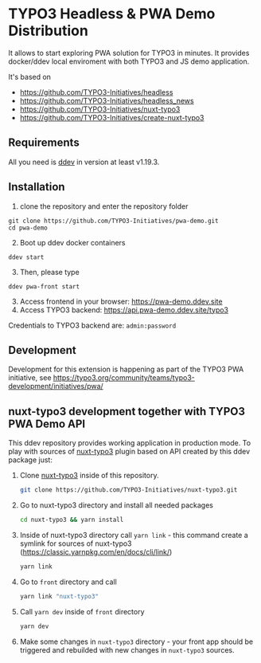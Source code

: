 # TYPO3 Headless & PWA Demo Distribution
It allows to start exploring PWA solution for TYPO3 in minutes.
It provides docker/ddev local enviroment with both TYPO3 and JS demo application.

It's based on

- https://github.com/TYPO3-Initiatives/headless
- https://github.com/TYPO3-Initiatives/headless_news
- https://github.com/TYPO3-Initiatives/nuxt-typo3
- https://github.com/TYPO3-Initiatives/create-nuxt-typo3


## Requirements
All you need is [ddev](https://ddev.readthedocs.io/en/stable/) in version at least v1.19.3.

## Installation

1) clone the repository and enter the repository folder

```
git clone https://github.com/TYPO3-Initiatives/pwa-demo.git
cd pwa-demo
```

2) Boot up ddev docker containers

```
ddev start
```

3) Then, please type
```
ddev pwa-front start
```
3) Access frontend in your browser: https://pwa-demo.ddev.site
4) Access TYPO3 backend: https://api.pwa-demo.ddev.site/typo3

Credentials to TYPO3 backend are: ```admin:password```

## Development
Development for this extension is happening as part of the TYPO3 PWA initiative, see https://typo3.org/community/teams/typo3-development/initiatives/pwa/


## nuxt-typo3 development together with TYPO3 PWA Demo API

This ddev repository provides working application in production mode.
To play with sources of [nuxt-typo3](https://github.com/TYPO3-Initiatives/nuxt-typo3) plugin based on API created by this ddev package just:

1. Clone [nuxt-typo3](https://github.com/TYPO3-Initiatives/nuxt-typo3) inside of this repository.
   ```bash
   git clone https://github.com/TYPO3-Initiatives/nuxt-typo3.git
   ```
2. Go to nuxt-typo3 directory and install all needed packages
    ```bash
    cd nuxt-typo3 && yarn install
    ```
3. Inside of nuxt-typo3 directory call `yarn link` - this command create a symlink for sources of nuxt-typo3 (https://classic.yarnpkg.com/en/docs/cli/link/)
    ```bash
    yarn link
    ```
4. Go to `front` directory and call
    ```bash
    yarn link "nuxt-typo3"
    ```
5. Call `yarn dev` inside of `front` directory
    ```bash
    yarn dev
    ```
6. Make some changes in `nuxt-typo3` directory - your front app should be triggered and rebuilded with new changes in `nuxt-typo3` sources.
